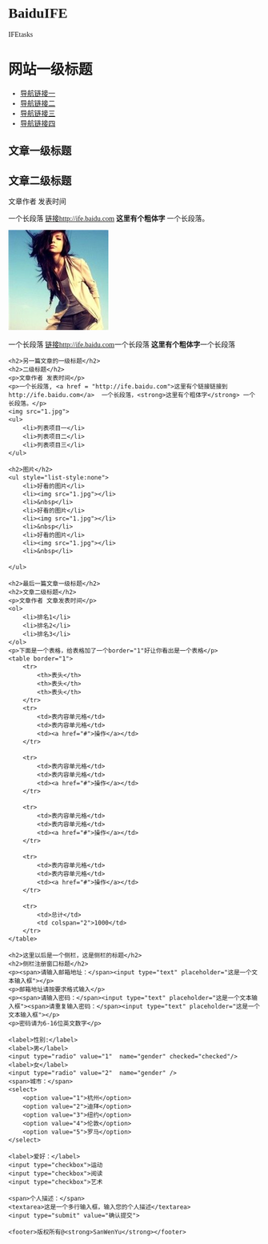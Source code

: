 # BaiduIFE
IFEtasks

<!DOCTYPE html>
<html>
<head>
	<meta charset="utf-8">
	<title>task001</title>
</head>
<body style="font-family:微软雅黑">
	<h1>网站一级标题</h1>
	<ul>
		<li><a href="#">导航链接一</a></li>
		<li><a href="#">导航链接二</a></li>
		<li><a href="#">导航链接三</a></li>
		<li><a href="#">导航链接四</a></li>
	</ul>
	<h2>文章一级标题</h2>
	<h2>文章二级标题</h2>
	<p>文章作者  发表时间</p>
	<p>一个长段落  <a href = "http://ife.baidu.com">链接http://ife.baidu.com</a><strong>  这里有个粗体字</strong>  一个长段落。</p>
	<img src="1.jpg">
	<p>一个长段落  <a href = "http://ife.baidu.com" target="_blank">链接http://ife.baidu.com</a>一个长段落  <strong>这里有个粗体字</strong>一个长段落  </p>

	<h2>另一篇文章的一级标题</h2>
	<h2>二级标题</h2>
	<p>文章作者 发表时间</p>
	<p>一个长段落, <a href = "http://ife.baidu.com">这里有个链接链接到http://ife.baidu.com</a>  一个长段落，<strong>这里有个粗体字</strong> 一个长段落。</p>
	<img src="1.jpg">
	<ul>
		<li>列表项目一</li>
		<li>列表项目二</li>
		<li>列表项目三</li>
	</ul>

	<h2>图片</h2>
	<ul style="list-style:none">
		<li>好看的图片</li>
		<li><img src="1.jpg"></li>
		<li>&nbsp</li>
		<li>好看的图片</li>
		<li><img src="1.jpg"></li>
		<li>&nbsp</li>
		<li>好看的图片</li>
		<li><img src="1.jpg"></li>
		<li>&nbsp</li>

	</ul>

	<h2>最后一篇文章一级标题</h2>
	<h2>文章二级标题</h2>
	<p>文章作者 文章发表时间</p>
	<ol>
		<li>排名1</li>
		<li>排名2</li>
		<li>排名3</li>
	</ol>
	<p>下面是一个表格，给表格加了一个border="1"好让你看出是一个表格</p>
	<table border="1">
		<tr>
			<th>表头</th>
			<th>表头</th>
			<th>表头</th>
		</tr>
		<tr>
			<td>表内容单元格</td>
			<td>表内容单元格</td>
			<td><a href="#">操作</a></td>
		</tr>

		<tr>
			<td>表内容单元格</td>
			<td>表内容单元格</td>
			<td><a href="#">操作</a></td>
		</tr>

		<tr>
			<td>表内容单元格</td>
			<td>表内容单元格</td>
			<td><a href="#">操作</a></td>
		</tr>

		<tr>
			<td>表内容单元格</td>
			<td>表内容单元格</td>
			<td><a href="#">操作</a></td>
		</tr>

		<tr>
			<td>总计</td>
			<td colspan="2">1000</td>
		</tr>
	</table>

	<h2>这里以后是一个侧栏，这是侧栏的标题</h2>
	<h2>侧栏注册窗口标题</h2>
	<p><span>请输入邮箱地址：</span><input type="text" placeholder="这是一个文本输入框"></p>
	<p>邮箱地址请按要求格式输入</p>
	<p><span>请输入密码：</span><input type="text" placeholder="这是一个文本输入框"><span>请重复输入密码：</span><input type="text" placeholder="这是一个文本输入框"></p>
	<p>密码请为6-16位英文数字</p>

	<label>性别:</label>
    <label>男</label>
    <input type="radio" value="1"  name="gender" checked="checked"/>
    <label>女</label>
    <input type="radio" value="2"  name="gender" />
	<span>城市：</span>
	<select>   
        <option value="1">杭州</option>   
        <option value="2">迪拜</option>   
        <option value="3">纽约</option>   
        <option value="4">伦敦</option>   
        <option value="5">罗马</option>      
    </select>  

    <label>爱好：</label> 
    <input type="checkbox">运动
    <input type="checkbox">阅读
    <input type="checkbox">艺术

    <span>个人描述：</span>
    <textarea>这是一个多行输入框，输入您的个人描述</textarea>
    <input type="submit" value="确认提交">

    <footer>版权所有@<strong>SanWenYu</strong></footer>
</body>
</html>
